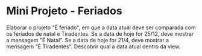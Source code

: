 # Mini Projeto - Feriados

Elaborar o projeto "É feriado", em que a data atual deve ser comparada com os feriados de natal e Tiradentes. Se a data de hoje for 25/12, deve mostrar a mensagem "É Natal". Se a data de hoje for 21/4, deve mostrar a mensagem "É Tiradentes".
Descobrir qual a data atual dentro da view.
